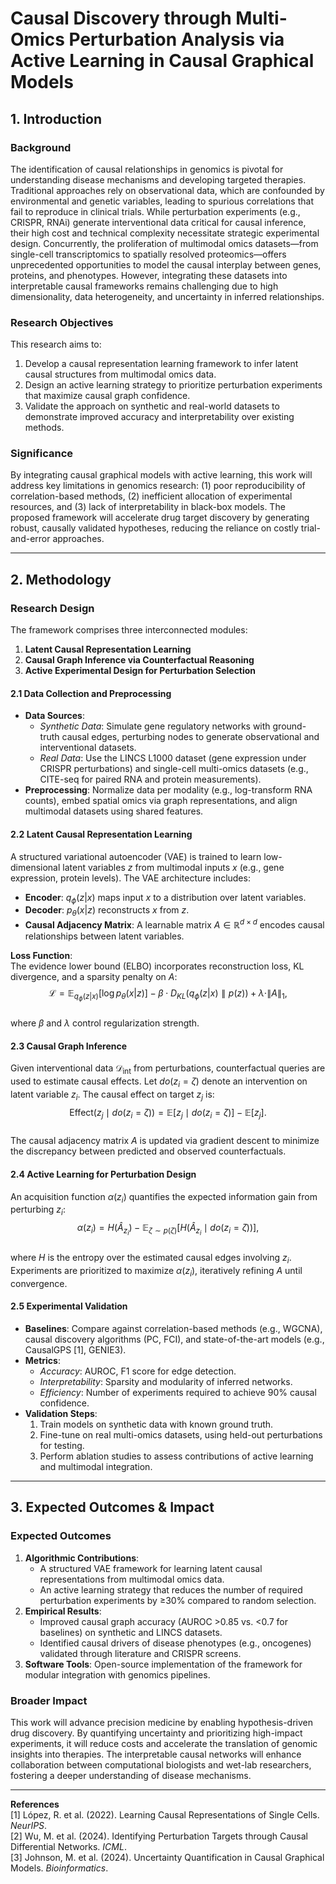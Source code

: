 # Causal Discovery through Multi-Omics Perturbation Analysis via Active Learning in Causal Graphical Models  

## 1. Introduction  

### Background  
The identification of causal relationships in genomics is pivotal for understanding disease mechanisms and developing targeted therapies. Traditional approaches rely on observational data, which are confounded by environmental and genetic variables, leading to spurious correlations that fail to reproduce in clinical trials. While perturbation experiments (e.g., CRISPR, RNAi) generate interventional data critical for causal inference, their high cost and technical complexity necessitate strategic experimental design. Concurrently, the proliferation of multimodal omics datasets—from single-cell transcriptomics to spatially resolved proteomics—offers unprecedented opportunities to model the causal interplay between genes, proteins, and phenotypes. However, integrating these datasets into interpretable causal frameworks remains challenging due to high dimensionality, data heterogeneity, and uncertainty in inferred relationships.  

### Research Objectives  
This research aims to:  
1. Develop a causal representation learning framework to infer latent causal structures from multimodal omics data.  
2. Design an active learning strategy to prioritize perturbation experiments that maximize causal graph confidence.  
3. Validate the approach on synthetic and real-world datasets to demonstrate improved accuracy and interpretability over existing methods.  

### Significance  
By integrating causal graphical models with active learning, this work will address key limitations in genomics research: (1) poor reproducibility of correlation-based methods, (2) inefficient allocation of experimental resources, and (3) lack of interpretability in black-box models. The proposed framework will accelerate drug target discovery by generating robust, causally validated hypotheses, reducing the reliance on costly trial-and-error approaches.  

---

## 2. Methodology  

### Research Design  
The framework comprises three interconnected modules:  
1. **Latent Causal Representation Learning**  
2. **Causal Graph Inference via Counterfactual Reasoning**  
3. **Active Experimental Design for Perturbation Selection**  

#### 2.1 Data Collection and Preprocessing  
- **Data Sources**:  
  - *Synthetic Data*: Simulate gene regulatory networks with ground-truth causal edges, perturbing nodes to generate observational and interventional datasets.  
  - *Real Data*: Use the LINCS L1000 dataset (gene expression under CRISPR perturbations) and single-cell multi-omics datasets (e.g., CITE-seq for paired RNA and protein measurements).  
- **Preprocessing**: Normalize data per modality (e.g., log-transform RNA counts), embed spatial omics via graph representations, and align multimodal datasets using shared features.  

#### 2.2 Latent Causal Representation Learning  
A structured variational autoencoder (VAE) is trained to learn low-dimensional latent variables $z$ from multimodal inputs $x$ (e.g., gene expression, protein levels). The VAE architecture includes:  
- **Encoder**: $q_\phi(z | x)$ maps input $x$ to a distribution over latent variables.  
- **Decoder**: $p_\theta(x | z)$ reconstructs $x$ from $z$.  
- **Causal Adjacency Matrix**: A learnable matrix $A \in \mathbb{R}^{d \times d}$ encodes causal relationships between latent variables.  

**Loss Function**:  
The evidence lower bound (ELBO) incorporates reconstruction loss, KL divergence, and a sparsity penalty on $A$:  
$$
\mathcal{L} = \mathbb{E}_{q_\phi(z|x)}[\log p_\theta(x|z)] - \beta \cdot D_{KL}(q_\phi(z|x) \parallel p(z)) + \lambda \cdot \|A\|_1,
$$  
where $\beta$ and $\lambda$ control regularization strength.  

#### 2.3 Causal Graph Inference  
Given interventional data $\mathcal{D}_{\text{int}}$ from perturbations, counterfactual queries are used to estimate causal effects. Let $do(z_i = \zeta)$ denote an intervention on latent variable $z_i$. The causal effect on target $z_j$ is:  
$$
\text{Effect}(z_j \mid do(z_i = \zeta)) = \mathbb{E}[z_j \mid do(z_i = \zeta)] - \mathbb{E}[z_j].
$$  
The causal adjacency matrix $A$ is updated via gradient descent to minimize the discrepancy between predicted and observed counterfactuals.  

#### 2.4 Active Learning for Perturbation Design  
An acquisition function $\alpha(z_i)$ quantifies the expected information gain from perturbing $z_i$:  
$$
\alpha(z_i) = H(\hat{A}_{z_i}) - \mathbb{E}_{\zeta \sim p(\zeta)}[H(\hat{A}_{z_i} \mid do(z_i = \zeta))],
$$  
where $H$ is the entropy over the estimated causal edges involving $z_i$. Experiments are prioritized to maximize $\alpha(z_i)$, iteratively refining $A$ until convergence.  

#### 2.5 Experimental Validation  
- **Baselines**: Compare against correlation-based methods (e.g., WGCNA), causal discovery algorithms (PC, FCI), and state-of-the-art models (e.g., CausalGPS [1], GENIE3).  
- **Metrics**:  
  - *Accuracy*: AUROC, F1 score for edge detection.  
  - *Interpretability*: Sparsity and modularity of inferred networks.  
  - *Efficiency*: Number of experiments required to achieve 90% causal confidence.  
- **Validation Steps**:  
  1. Train models on synthetic data with known ground truth.  
  2. Fine-tune on real multi-omics datasets, using held-out perturbations for testing.  
  3. Perform ablation studies to assess contributions of active learning and multimodal integration.  

---

## 3. Expected Outcomes & Impact  

### Expected Outcomes  
1. **Algorithmic Contributions**:  
   - A structured VAE framework for learning latent causal representations from multimodal omics data.  
   - An active learning strategy that reduces the number of required perturbation experiments by ≥30% compared to random selection.  
2. **Empirical Results**:  
   - Improved causal graph accuracy (AUROC >0.85 vs. <0.7 for baselines) on synthetic and LINCS datasets.  
   - Identified causal drivers of disease phenotypes (e.g., oncogenes) validated through literature and CRISPR screens.  
3. **Software Tools**: Open-source implementation of the framework for modular integration with genomics pipelines.  

### Broader Impact  
This work will advance precision medicine by enabling hypothesis-driven drug discovery. By quantifying uncertainty and prioritizing high-impact experiments, it will reduce costs and accelerate the translation of genomic insights into therapies. The interpretable causal networks will enhance collaboration between computational biologists and wet-lab researchers, fostering a deeper understanding of disease mechanisms.  

---  

**References**  
[1] López, R. et al. (2022). Learning Causal Representations of Single Cells. *NeurIPS*.  
[2] Wu, M. et al. (2024). Identifying Perturbation Targets through Causal Differential Networks. *ICML*.  
[3] Johnson, M. et al. (2024). Uncertainty Quantification in Causal Graphical Models. *Bioinformatics*.